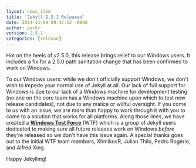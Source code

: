 ```yaml
---
layout: news_item
title: 'Jekyll 2.5.1 Released'
date: 2014-11-09 09:47:52 -0800
author: parkr
version: 2.5.1
categories: [release]
---
```


Hot on the heels of v2.5.0, this release brings relief to our Windows
users. It includes a fix for a 2.5.0 path sanitation change that has been
confirmed to work on Windows.

To our Windows users: while we don't officially support Windows, we don't
wish to impede your normal use of Jekyll at all. Our lack of full support
for Windows is due to our lack of a Windows machine for development testing
(no one on the core team has a Windows machine upon which to test new
release candidates), not due to any malice or willful oversight. If you
come to us with an issue, we are more than happy to work through it with
you to come to a solution that works for all platforms. Along those lines,
we have created a [**Windows Test Force**][] (WTF) which is a group of Jekyll
users dedicated to making sure all future releases work on Windows *before*
they're released so we don't have this issue again. A special thanks goes
out to the initial WTF team members, XhmikosR, Julian Thilo, Pedro Rogério,
and Alfred Xing.

Happy Jekylling!

[**Windows Test Force**]: https://github.com/jekyll/jekyll/issues/3069

